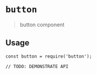 # `button`

> button component

## Usage

```
const button = require('button');

// TODO: DEMONSTRATE API
```
